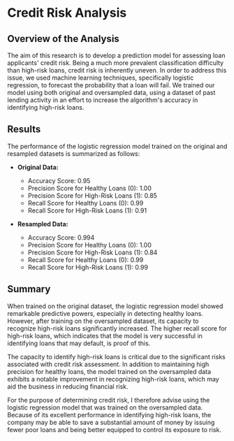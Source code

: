 # Credit Risk Analysis

## Overview of the Analysis

The aim of this research is to develop a prediction model for assessing loan applicants' credit risk. Being a much more prevalent classification difficulty than high-risk loans, credit risk is inherently uneven. In order to address this issue, we used machine learning techniques, specifically logistic regression, to forecast the probability that a loan will fail. We trained our model using both original and oversampled data, using a dataset of past lending activity in an effort to increase the algorithm's accuracy in identifying high-risk loans.

## Results

The performance of the logistic regression model trained on the original and resampled datasets is summarized as follows:

- **Original Data:**
  - Accuracy Score: 0.95
  - Precision Score for Healthy Loans (0): 1.00
  - Precision Score for High-Risk Loans (1): 0.85
  - Recall Score for Healthy Loans (0): 0.99
  - Recall Score for High-Risk Loans (1): 0.91
  
- **Resampled Data:**
  - Accuracy Score: 0.994
  - Precision Score for Healthy Loans (0): 1.00
  - Precision Score for High-Risk Loans (1): 0.84
  - Recall Score for Healthy Loans (0): 0.99
  - Recall Score for High-Risk Loans (1): 0.99

## Summary

When trained on the original dataset, the logistic regression model showed remarkable predictive powers, especially in detecting healthy loans. However, after training on the oversampled dataset, its capacity to recognize high-risk loans significantly increased. The higher recall score for high-risk loans, which indicates that the model is very successful in identifying loans that may default, is proof of this.

The capacity to identify high-risk loans is critical due to the significant risks associated with credit risk assessment. In addition to maintaining high precision for healthy loans, the model trained on the oversampled data exhibits a notable improvement in recognizing high-risk loans, which may aid the business in reducing financial risk.

For the purpose of determining credit risk, I therefore advise using the logistic regression model that was trained on the oversampled data. Because of its excellent performance in identifying high-risk loans, the company may be able to save a substantial amount of money by issuing fewer poor loans and being better equipped to control its exposure to risk.
